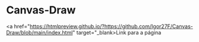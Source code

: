 # Canvas-Draw

<a href="https://htmlpreview.github.io/?https://github.com/Igor27F/Canvas-Draw/blob/main/index.html" target="_blank>Link para a página</a>
